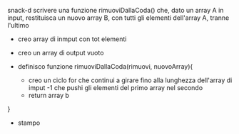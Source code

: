 snack-d
scrivere una funzione rimuoviDallaCoda() che, dato un array A in input, restituisca un nuovo array B, con tutti gli elementi dell'array A, tranne l'ultimo

- creo array di inmput con tot elementi

- creo un array di output vuoto

- definisco funzione rimuoviDallaCoda(rimuovi, nuovoArray){

    - creo un ciclo for che continui a girare fino alla lunghezza dell'array di imput -1 che pushi gli elementi del primo array nel secondo
    - return array b

}

- stampo